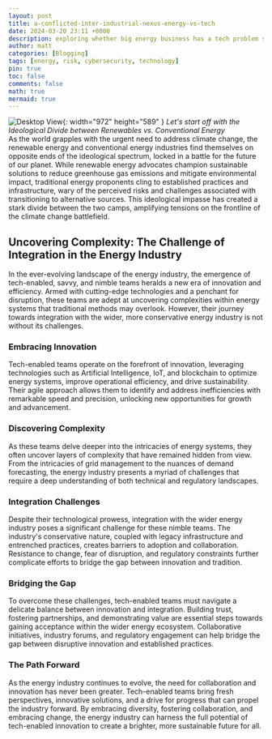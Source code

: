 ```yaml
---
layout: post
title: a-conflicted-inter-industrial-nexus-energy-vs-tech
date: 2024-03-20 23:11 +0000
description: exploring whether big energy business has a tech problem stemming from industry biases and/or disillusionment from the ideological battle in climate change
author: matt
categories: [Blogging]
tags: [energy, risk, cybersecurity, technology]
pin: true
toc: false
comments: false
math: true
mermaid: true
---
```

![Desktop View](/posts/20240320/1.jpg){: width="972" height="589" }
_Let's start off with the Ideological Divide between Renewables vs. Conventional Energy_  
As the world grapples with the urgent need to address climate change, the renewable energy and conventional energy industries find themselves on opposite ends of the ideological spectrum, locked in a battle for the future of our planet. While renewable energy advocates champion sustainable solutions to reduce greenhouse gas emissions and mitigate environmental impact, traditional energy proponents cling to established practices and infrastructure, wary of the perceived risks and challenges associated with transitioning to alternative sources. This ideological impasse has created a stark divide between the two camps, amplifying tensions on the frontline of the climate change battlefield.

## Uncovering Complexity: The Challenge of Integration in the Energy Industry

In the ever-evolving landscape of the energy industry, the emergence of tech-enabled, savvy, and nimble teams heralds a new era of innovation and efficiency. Armed with cutting-edge technologies and a penchant for disruption, these teams are adept at uncovering complexities within energy systems that traditional methods may overlook. However, their journey towards integration with the wider, more conservative energy industry is not without its challenges.

### Embracing Innovation

Tech-enabled teams operate on the forefront of innovation, leveraging technologies such as Artificial Intelligence, IoT, and blockchain to optimize energy systems, improve operational efficiency, and drive sustainability. Their agile approach allows them to identify and address inefficiencies with remarkable speed and precision, unlocking new opportunities for growth and advancement.

### Discovering Complexity

As these teams delve deeper into the intricacies of energy systems, they often uncover layers of complexity that have remained hidden from view. From the intricacies of grid management to the nuances of demand forecasting, the energy industry presents a myriad of challenges that require a deep understanding of both technical and regulatory landscapes.

### Integration Challenges

Despite their technological prowess, integration with the wider energy industry poses a significant challenge for these nimble teams. The industry's conservative nature, coupled with legacy infrastructure and entrenched practices, creates barriers to adoption and collaboration. Resistance to change, fear of disruption, and regulatory constraints further complicate efforts to bridge the gap between innovation and tradition.

### Bridging the Gap

To overcome these challenges, tech-enabled teams must navigate a delicate balance between innovation and integration. Building trust, fostering partnerships, and demonstrating value are essential steps towards gaining acceptance within the wider energy ecosystem. Collaborative initiatives, industry forums, and regulatory engagement can help bridge the gap between disruptive innovation and established practices.

### The Path Forward

As the energy industry continues to evolve, the need for collaboration and innovation has never been greater. Tech-enabled teams bring fresh perspectives, innovative solutions, and a drive for progress that can propel the industry forward. By embracing diversity, fostering collaboration, and embracing change, the energy industry can harness the full potential of tech-enabled innovation to create a brighter, more sustainable future for all.
